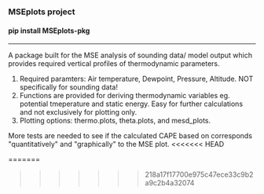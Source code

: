 ### MSEplots project
#### pip install MSEplots-pkg
------
A package built for the MSE analysis of sounding data/ model output which provides required vertical profiles of thermodynamic parameters.

1. Required paramters: Air temperature, Dewpoint, Pressure, Altitude. NOT specifically for sounding data!
2. Functions are provided for deriving thermodynamic variables eg. potential tmeperature and static energy. Easy for further calculations and not exclusively for plotting only.
3. Plotting options: thermo.plots, theta.plots, and mesd_plots.

More tests are needed to see if the calculated CAPE based on corresponds "quantitatively" and "graphically" to the MSE plot.
<<<<<<< HEAD

=======
>>>>>>> 218a17f17700e975c47ece33c9b2a9c2b4a32074
